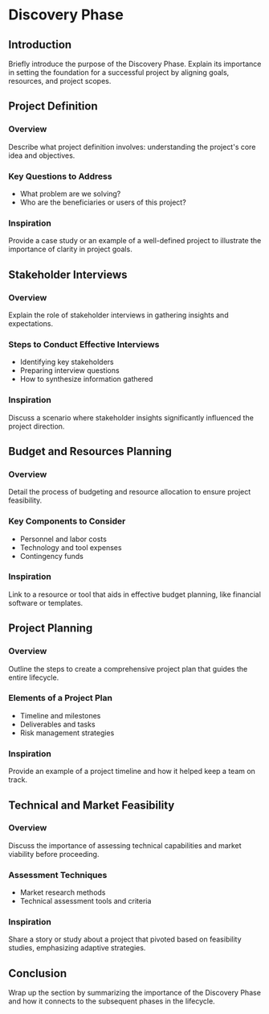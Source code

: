 # Discovery Phase

## Introduction
Briefly introduce the purpose of the Discovery Phase. Explain its importance in setting the foundation for a successful project by aligning goals, resources, and project scopes.

## <a id="project-definition"></a>Project Definition
### Overview
Describe what project definition involves: understanding the project's core idea and objectives.

### Key Questions to Address
- What problem are we solving?
- Who are the beneficiaries or users of this project?

### Inspiration
Provide a case study or an example of a well-defined project to illustrate the importance of clarity in project goals.

## <a id="stakeholder-interviews"></a>Stakeholder Interviews
### Overview
Explain the role of stakeholder interviews in gathering insights and expectations.

### Steps to Conduct Effective Interviews
- Identifying key stakeholders
- Preparing interview questions
- How to synthesize information gathered

### Inspiration
Discuss a scenario where stakeholder insights significantly influenced the project direction.

## <a id="budget-and-resources-planning"></a>Budget and Resources Planning
### Overview
Detail the process of budgeting and resource allocation to ensure project feasibility.

### Key Components to Consider
- Personnel and labor costs
- Technology and tool expenses
- Contingency funds

### Inspiration
Link to a resource or tool that aids in effective budget planning, like financial software or templates.

## <a id="project-planning"></a>Project Planning
### Overview
Outline the steps to create a comprehensive project plan that guides the entire lifecycle.

### Elements of a Project Plan
- Timeline and milestones
- Deliverables and tasks
- Risk management strategies

### Inspiration
Provide an example of a project timeline and how it helped keep a team on track.

## <a id="technical-and-market-feasibility"></a>Technical and Market Feasibility
### Overview
Discuss the importance of assessing technical capabilities and market viability before proceeding.

### Assessment Techniques
- Market research methods
- Technical assessment tools and criteria

### Inspiration
Share a story or study about a project that pivoted based on feasibility studies, emphasizing adaptive strategies.

## Conclusion
Wrap up the section by summarizing the importance of the Discovery Phase and how it connects to the subsequent phases in the lifecycle.

